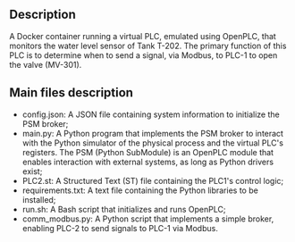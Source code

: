 ## Description
A Docker container running a virtual PLC, emulated using OpenPLC, that monitors the water level sensor of Tank T-202. The primary function of this PLC is to determine when to send a signal, via Modbus, to PLC-1 to open the valve (MV-301).

## Main files description
- config.json: A JSON file containing system information to initialize the PSM broker;
- main.py: A Python program that implements the PSM broker to interact with the Python simulator of the physical process and the virtual PLC's registers. The PSM (Python SubModule) is an OpenPLC module that enables interaction with external systems, as long as Python drivers exist;
- PLC2.st: A Structured Text (ST) file containing the PLC1's control logic;
- requirements.txt: A text file containing the Python libraries to be installed;
- run.sh: A Bash script that initializes and runs OpenPLC;
- comm_modbus.py: A Python script that implements a simple broker, enabling PLC-2 to send signals to PLC-1 via Modbus.
